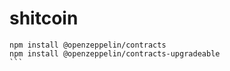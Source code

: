 # shitcoin

````
npm install @openzeppelin/contracts
npm install @openzeppelin/contracts-upgradeable
```
